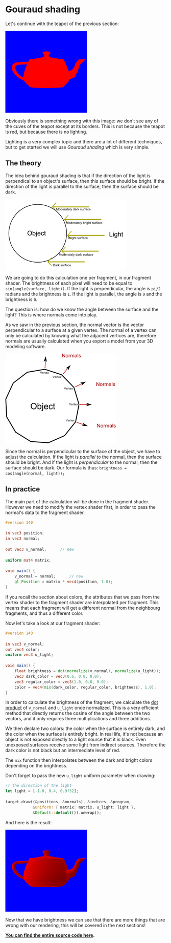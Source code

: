 # Gouraud shading

Let's continue with the teapot of the previous section:

![The teapot](tuto-07-correct.png)

Obviously there is something wrong with this image: we don't see any of the cuves of the teapot
except at its borders.
This is not because the teapot is red, but because there is no lighting.

Lighting is a very complex topic and there are a lot of different techniques, but to get started
we will use *Gouraud shading* which is very simple.

## The theory

The idea behind gouraud shading is that if the direction of the light is perpendical to an
object's surface, then this surface should be bright. If the direction of the light is parallel
to the surface, then the surface should be dark.

![The theory](tuto-08-theory.png)

We are going to do this calculation one per fragment, in our fragment shader. The brightness of
each pixel will need to be equal to `sin(angle(surface, light))`. If the light is perpendicular,
the angle is `pi/2` radians and the brightness is `1`. If the light is parallel, the angle is `0`
and the brightness is `0`. 

The question is: how do we know the angle between the surface and the light? This is where
normals come into play.

As we saw in the previous section, the normal vector is the vector perpendicular to a surface
at a given vertex. The normal of a vertex can only be calculated by knowing what the adjacent
vertices are, therefore normals are usually calculated when you export a model from your 3D
modeling software.

![Normals](tuto-08-normals.png)

Since the normal is perpendicular to the surface of the object, we have to adjust the calculation.
If the light is *parallel* to the normal, then the surface should be bright. And if the light is
*perpendicular* to the normal, then the surface should be dark. Our formula is thus:
`brightness = cos(angle(normal, light));`

## In practice

The main part of the calculation will be done in the fragment shader. However we need to modify
the vertex shader first, in order to pass the normal's data to the fragment shader.

```glsl
#version 140

in vec3 position;
in vec3 normal;

out vec3 v_normal;      // new

uniform mat4 matrix;

void main() {
    v_normal = normal;      // new
    gl_Position = matrix * vec4(position, 1.0);
}
```

If you recall the section about colors, the attributes that we pass from the vertex shader
to the fragment shader are interpolated per fragment. This means that each fragment will get
a different normal from the neighbourg fragments, and thus a different color.

Now let's take a look at our fragment shader:

```glsl
#version 140

in vec3 v_normal;
out vec4 color;
uniform vec3 u_light;

void main() {
    float brightness = dot(normalize(v_normal), normalize(u_light));
    vec3 dark_color = vec3(0.6, 0.0, 0.0);
    vec3 regular_color = vec3(1.0, 0.0, 0.0);
    color = vec4(mix(dark_color, regular_color, brightness), 1.0);
}
```

In order to calculate the brightness of the fragment, we calculate the
[dot product](https://en.wikipedia.org/wiki/Dot_product) of `v_normal` and `u_light` once
normalized. This is a very efficient method that directly returns the cosine of the angle
between the two vectors, and it only requires three multiplications and three additions.

We then declare two colors: the color when the surface is entirely dark, and the color
when the surface is entirely bright. In real life, it's not because an object is not exposed
directly to a light source that it is black. Even unexposed surfaces receive some light
from indirect sources. Therefore the dark color is not black but an intermediate
level of red.

The `mix` function then interpolates between the dark and bright colors depending on the
brightness.

Don't forget to pass the new `u_light` uniform parameter when drawing:

```rust
// the direction of the light
let light = [-1.0, 0.4, 0.9f32];

target.draw((&positions, &normals), &indices, &program,
            &uniform! { matrix: matrix, u_light: light },
            &Default::default()).unwrap();
```

And here is the result:

![The result](tuto-08-result.png)

Now that we have brightness we can see that there are more things that are wrong with
our rendering, this will be covered in the next sections!

**[You can find the entire source code here](https://github.com/tomaka/glium/blob/master/examples/tutorial-08.rs).**
